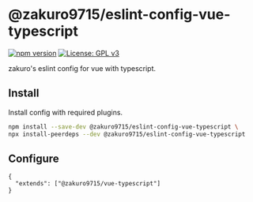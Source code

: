 # @zakuro9715/eslint-config-vue-typescript

[![npm version](https://badge.fury.io/js/%40zakuro9715%2Feslint-config-vue-typescript.svg)](https://badge.fury.io/js/%40zakuro9715%2Feslint-config-vue-typescript)
[![License: GPL v3](https://img.shields.io/badge/License-GPLv3-blue.svg)](https://www.gnu.org/licenses/gpl-3.0)

zakuro's eslint config for vue with typescript.

## Install

Install config with required plugins.

```sh
npm install --save-dev @zakuro9715/eslint-config-vue-typescript \
npx install-peerdeps --dev @zakuro9715/eslint-config-vue-typescript
```

## Configure

```.eslintrc
{
  "extends": ["@zakuro9715/vue-typescript"]
}
```

